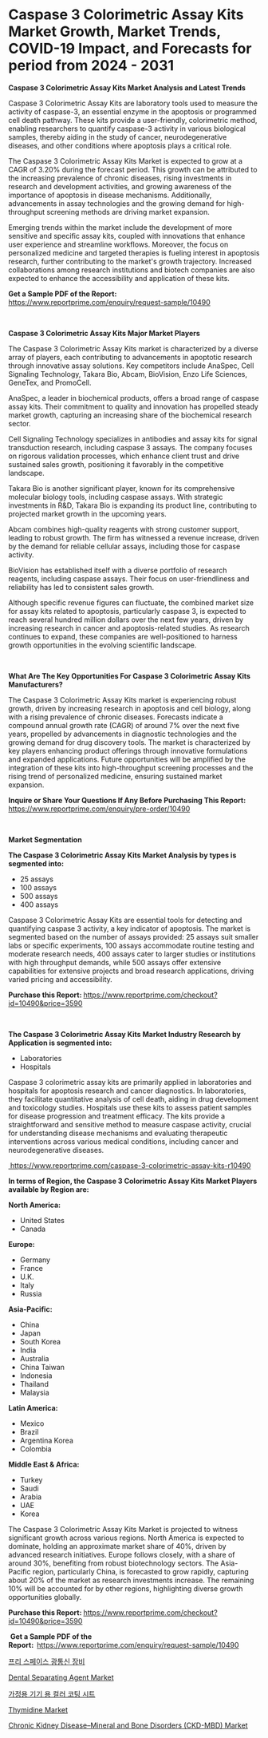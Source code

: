 <p><h1>Caspase 3 Colorimetric Assay Kits Market Growth, Market Trends, COVID-19 Impact, and Forecasts for period from 2024 - 2031</h1></p><p><strong>Caspase 3 Colorimetric Assay Kits Market Analysis and Latest Trends</strong></p>
<p><p>Caspase 3 Colorimetric Assay Kits are laboratory tools used to measure the activity of caspase-3, an essential enzyme in the apoptosis or programmed cell death pathway. These kits provide a user-friendly, colorimetric method, enabling researchers to quantify caspase-3 activity in various biological samples, thereby aiding in the study of cancer, neurodegenerative diseases, and other conditions where apoptosis plays a critical role.</p><p>The Caspase 3 Colorimetric Assay Kits Market is expected to grow at a CAGR of 3.20% during the forecast period. This growth can be attributed to the increasing prevalence of chronic diseases, rising investments in research and development activities, and growing awareness of the importance of apoptosis in disease mechanisms. Additionally, advancements in assay technologies and the growing demand for high-throughput screening methods are driving market expansion. </p><p>Emerging trends within the market include the development of more sensitive and specific assay kits, coupled with innovations that enhance user experience and streamline workflows. Moreover, the focus on personalized medicine and targeted therapies is fueling interest in apoptosis research, further contributing to the market's growth trajectory. Increased collaborations among research institutions and biotech companies are also expected to enhance the accessibility and application of these kits.</p></p>
<p><strong>Get a Sample PDF of the Report:&nbsp;</strong> <a href="https://www.reportprime.com/enquiry/request-sample/10490">https://www.reportprime.com/enquiry/request-sample/10490</a></p>
<p>&nbsp;</p>
<p><strong>Caspase 3 Colorimetric Assay Kits Major Market Players</strong></p>
<p><p>The Caspase 3 Colorimetric Assay Kits market is characterized by a diverse array of players, each contributing to advancements in apoptotic research through innovative assay solutions. Key competitors include AnaSpec, Cell Signaling Technology, Takara Bio, Abcam, BioVision, Enzo Life Sciences, GeneTex, and PromoCell.</p><p>AnaSpec, a leader in biochemical products, offers a broad range of caspase assay kits. Their commitment to quality and innovation has propelled steady market growth, capturing an increasing share of the biochemical research sector. </p><p>Cell Signaling Technology specializes in antibodies and assay kits for signal transduction research, including caspase 3 assays. The company focuses on rigorous validation processes, which enhance client trust and drive sustained sales growth, positioning it favorably in the competitive landscape.</p><p>Takara Bio is another significant player, known for its comprehensive molecular biology tools, including caspase assays. With strategic investments in R&D, Takara Bio is expanding its product line, contributing to projected market growth in the upcoming years.</p><p>Abcam combines high-quality reagents with strong customer support, leading to robust growth. The firm has witnessed a revenue increase, driven by the demand for reliable cellular assays, including those for caspase activity.</p><p>BioVision has established itself with a diverse portfolio of research reagents, including caspase assays. Their focus on user-friendliness and reliability has led to consistent sales growth.</p><p>Although specific revenue figures can fluctuate, the combined market size for assay kits related to apoptosis, particularly caspase 3, is expected to reach several hundred million dollars over the next few years, driven by increasing research in cancer and apoptosis-related studies. As research continues to expand, these companies are well-positioned to harness growth opportunities in the evolving scientific landscape.</p></p>
<p>&nbsp;</p>
<p><strong>What Are The Key Opportunities For Caspase 3 Colorimetric Assay Kits Manufacturers?</strong></p>
<p><p>The Caspase 3 Colorimetric Assay Kits market is experiencing robust growth, driven by increasing research in apoptosis and cell biology, along with a rising prevalence of chronic diseases. Forecasts indicate a compound annual growth rate (CAGR) of around 7% over the next five years, propelled by advancements in diagnostic technologies and the growing demand for drug discovery tools. The market is characterized by key players enhancing product offerings through innovative formulations and expanded applications. Future opportunities will be amplified by the integration of these kits into high-throughput screening processes and the rising trend of personalized medicine, ensuring sustained market expansion.</p></p>
<p><strong>Inquire or Share Your Questions If Any Before Purchasing This Report:</strong> <a href="https://www.reportprime.com/enquiry/pre-order/10490">https://www.reportprime.com/enquiry/pre-order/10490</a></p>
<p>&nbsp;</p>
<p><strong>Market Segmentation</strong></p>
<p><strong>The Caspase 3 Colorimetric Assay Kits Market Analysis by types is segmented into:</strong></p>
<p><ul><li>25 assays</li><li>100 assays</li><li>500 assays</li><li>400 assays</li></ul></p>
<p><p>Caspase 3 Colorimetric Assay Kits are essential tools for detecting and quantifying caspase 3 activity, a key indicator of apoptosis. The market is segmented based on the number of assays provided: 25 assays suit smaller labs or specific experiments, 100 assays accommodate routine testing and moderate research needs, 400 assays cater to larger studies or institutions with high throughput demands, while 500 assays offer extensive capabilities for extensive projects and broad research applications, driving varied pricing and accessibility.</p></p>
<p><strong>Purchase this Report:&nbsp;</strong><a href="https://www.reportprime.com/checkout?id=10490&price=3590">https://www.reportprime.com/checkout?id=10490&price=3590</a></p>
<p>&nbsp;</p>
<p><strong>The Caspase 3 Colorimetric Assay Kits Market Industry Research by Application is segmented into:</strong></p>
<p><ul><li>Laboratories</li><li>Hospitals</li></ul></p>
<p><p>Caspase 3 colorimetric assay kits are primarily applied in laboratories and hospitals for apoptosis research and cancer diagnostics. In laboratories, they facilitate quantitative analysis of cell death, aiding in drug development and toxicology studies. Hospitals use these kits to assess patient samples for disease progression and treatment efficacy. The kits provide a straightforward and sensitive method to measure caspase activity, crucial for understanding disease mechanisms and evaluating therapeutic interventions across various medical conditions, including cancer and neurodegenerative diseases.</p></p>
<p><a href="https://www.reportprime.com/caspase-3-colorimetric-assay-kits-r10490">&nbsp;https://www.reportprime.com/caspase-3-colorimetric-assay-kits-r10490</a></p>
<p><strong>In terms of Region, the Caspase 3 Colorimetric Assay Kits Market Players available by Region are:</strong></p>
<p>
    <p> <strong> North America: </strong>
        <ul>
            <li>United States</li>
            <li>Canada</li>
        </ul>
        </p> 
    <p> <strong> Europe: </strong>
        <ul>
            <li>Germany</li>
            <li>France</li>
            <li>U.K.</li>
            <li>Italy</li>
            <li>Russia</li>
        </ul>
        </p> 
    <p> <strong> Asia-Pacific: </strong>
        <ul>
            <li>China</li>
            <li>Japan</li>
            <li>South Korea</li>
            <li>India</li>
            <li>Australia</li>
            <li>China Taiwan</li>
            <li>Indonesia</li>
            <li>Thailand</li>
            <li>Malaysia</li>
        </ul>
        </p> 
    <p> <strong> Latin America: </strong>
        <ul>
            <li>Mexico</li>
            <li>Brazil</li>
            <li>Argentina Korea</li>
            <li>Colombia</li>
        </ul>
        </p> 
    <p> <strong> Middle East & Africa: </strong>
        <ul>
            <li>Turkey</li>
            <li>Saudi</li>
            <li>Arabia</li>
            <li>UAE</li>
            <li>Korea</li>
        </ul>
    </p>
    </p>
<p><p>The Caspase 3 Colorimetric Assay Kits Market is projected to witness significant growth across various regions. North America is expected to dominate, holding an approximate market share of 40%, driven by advanced research initiatives. Europe follows closely, with a share of around 30%, benefiting from robust biotechnology sectors. The Asia-Pacific region, particularly China, is forecasted to grow rapidly, capturing about 20% of the market as research investments increase. The remaining 10% will be accounted for by other regions, highlighting diverse growth opportunities globally.</p></p>
<p><strong>Purchase this Report: </strong><a href="https://www.reportprime.com/checkout?id=10490&price=3590">https://www.reportprime.com/checkout?id=10490&price=3590</a></p>
<p>&nbsp;<strong>Get a Sample PDF of the Report:&nbsp;&nbsp;</strong><a href="https://www.reportprime.com/enquiry/request-sample/10490">https://www.reportprime.com/enquiry/request-sample/10490</a></p>
<p><strong></strong></p>
<p><p><a href="https://medium.com/@deandreclark78/%EC%84%B8%EA%B3%84-free-space-optical-communication-equipment-market-%EC%9D%80-2024%EC%97%90%EC%84%9C-2031%EB%A1%9C-%EC%97%B0%ED%8F%89%EA%B7%A0-%EC%A6%9D%EA%B0%80%EC%9C%A8%EC%9D%84-%EB%B3%B4%EC%9D%BC-%EA%B2%83%EC%9C%BC%EB%A1%9C-%EC%98%88%EC%83%81%EB%90%A9%EB%8B%88%EB%8B%A4-7d2326d21a67?postPublishedType=initial">프리 스페이스 광통신 장비</a></p><p><a href="https://medium.com/@marilynfhghoster53/the-growth-of-the-dental-separating-agent-market-has-been-significant-driven-by-various-critical-55c133660140">Dental Separating Agent Market</a></p><p><a href="https://medium.com/@joydelacr54/color-coated-sheet-for-household-appliances-market-%EC%9D%98-%EA%B8%80%EB%A1%9C%EB%B2%8C-%EC%8B%9C%EC%9E%A5-%EA%B0%9C%EC%9A%94%EB%8A%94-%EC%A0%84-%EC%84%B8%EA%B3%84-%EB%B0%8F-%EC%A3%BC%EC%9A%94-%EC%8B%9C%EC%9E%A5%EC%9D%98-%EC%82%B0%EC%97%85%EC%97%90-%EC%98%81%ED%96%A5%EC%9D%84-%EB%AF%B8%EC%B9%98%EB%8A%94-%EC%A3%BC%EC%9A%94-%ED%8A%B8%EB%A0%8C%EB%93%9C%EC%97%90-0fd9851aa362">가정용 기기 용 컬러 코팅 시트</a></p><p><a href="https://www.linkedin.com/pulse/global-thymidine-industry-analysis-share-growth-trends-forecast-6s9ye?trackingId=imp4nRZDQ02WZbTbxbMGEA%3D%3D">Thymidine Market</a></p><p><a href="https://medium.com/@marilynfhghoster53/the-market-study-covers-the-chronic-kidney-disease-mineral-and-bone-disorders-ckd-mbd-market-d8c26a61247e">Chronic Kidney Disease–Mineral and Bone Disorders (CKD-MBD) Market</a></p></p>